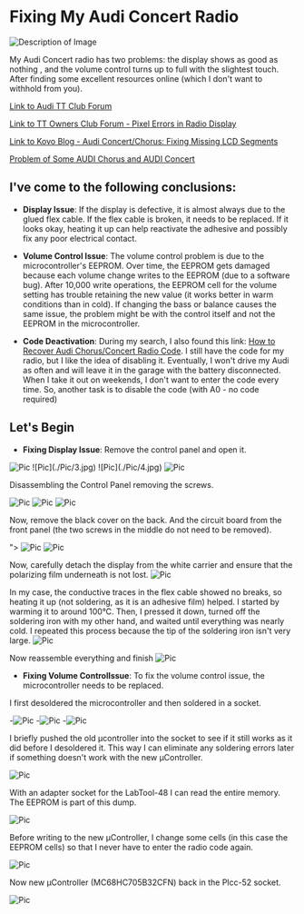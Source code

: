 # Fixing My Audi Concert Radio

<img src="./Pic/1.jpg" title="" alt="Description of Image" data-align="left">

My Audi Concert radio has two problems: the display shows as good as nothing , and the volume control turns up to full with the slightest touch. After finding some excellent resources online (which I don't want to withhold from you).

[Link to Audi TT Club Forum](https://www.audittclub.nl/forum/viewtopic.php?p=23251)

[Link to TT Owners Club Forum - Pixel Errors in Radio Display](https://www.tt-owners-club.net/forum/index.php?thread/43083-pixelfehler-im-radiodisplay/)

[Link to Kovo Blog - Audi Concert/Chorus: Fixing Missing LCD Segments](https://kovo-blog.blogspot.com/2019/08/audi-concertchorus-fixing-missing-lcd.html)

[Problem of Some AUDI Chorus and AUDI Concert](https://web.archive.org/web/20071017195907/http://erta.ru/review/chorus-problem_eng.shtml)

## I've come to the following conclusions:

- **Display Issue**: If the display is defective, it is almost always due to the glued flex cable. If the flex cable is broken, it needs to be replaced. If it looks okay, heating it up can help reactivate the adhesive and possibly fix any poor electrical contact.

- **Volume Control Issue**: The volume control problem is due to the microcontroller's EEPROM. Over time, the EEPROM gets damaged because each volume change writes to the EEPROM (due to a software bug). After 10,000 write operations, the EEPROM cell for the volume setting has trouble retaining the new value (it works better in warm conditions than in cold). If changing the bass or balance causes the same issue, the problem might be with the control itself and not the EEPROM in the microcontroller.

- **Code Deactivation**: During my search, I also found this link: [How to Recover Audi Chorus/Concert Radio Code](https://kovo-blog.blogspot.com/2015/08/audi-chorus-concert-how-to-recover.html). I still have the code for my radio, but I like the idea of disabling it. Eventually, I won't drive my Audi as often and will leave it in the garage with the battery disconnected. When I take it out on weekends, I don't want to enter the code every time. So, another task is to disable the code (with A0 - no code required)

## Let's Begin

- **Fixing Display Issue**: Remove the control panel and open it.

<img src="./Pic/2.jpg" title="" alt="Pic" data-align="left"> 
![Pic](./Pic/3.jpg)
![Pic](./Pic/4.jpg)
<img src="./Pic/5.jpg" title="" alt="Pic" data-align="left">

Disassembling the Control Panel removing the screws.

<img src="./Pic/6.jpg" title="" alt="Pic" data-align="left">
<img src="./Pic/7.jpg" title="" alt="Pic" data-align="left">
<img src="./Pic/8.jpg" title="" alt="Pic" data-align="left">

Now, remove the black cover on the back. And the circuit board from the front panel (the two screws in the middle do not need to be removed).

">
<img title="" src="./Pic/11.jpg" alt="Pic" data-align="left">
![Pic](./Pic/12.jpg)

Now, carefully detach the display from the white carrier and ensure that the polarizing film underneath is not lost.
![Pic](./Pic/13.jpg)

In my case, the conductive traces in the flex cable showed no breaks, so heating it up (not soldering, as it is an adhesive film) helped. I started by warming it to around 100°C. Then, I pressed it down, turned off the soldering iron with my other hand, and waited until everything was nearly cold. I repeated this process because the tip of the soldering iron isn't very large.
![Pic](./Pic/14.jpg)

Now reassemble everything and finish
![Pic](./Pic/15.jpg)

- **Fixing Volume ControlIssue**: To fix the volume control issue, the microcontroller needs to be replaced.

I first desoldered the microcontroller and then soldered in a socket.

-<img src="./Pic/20.jpg" title="" alt="Pic" data-align="inline">
-<img src="./Pic/21.jpg" title="" alt="Pic" data-align="inline">
-<img src="./Pic/22.jpg" title="" alt="Pic" data-align="inline">

I briefly pushed the old µcontroller into the socket to see if it still works as it did before I desoldered it. This way I can eliminate any soldering errors later if something doesn't work with the new µController.

<img src="./Pic/23.jpg" title="" alt="Pic" data-align="inline">

With an adapter socket for the LabTool-48 I can read the entire memory. The EEPROM is part of this dump.

<img src="./Pic/24.jpg" title="" alt="Pic" data-align="inline">

Before writing to the new µController, I change some cells (in this case the EEPROM cells) so that I never have to enter the radio code again.

<img src="./Pic/25_CompareDumps.jpg" title="" alt="Pic" data-align="inline">

Now new µController (MC68HC705B32CFN) back in the Plcc-52 socket.

<img src="./Pic/26_MC68HC705B32CFN.jpg" title="" alt="Pic" data-align="inline">
